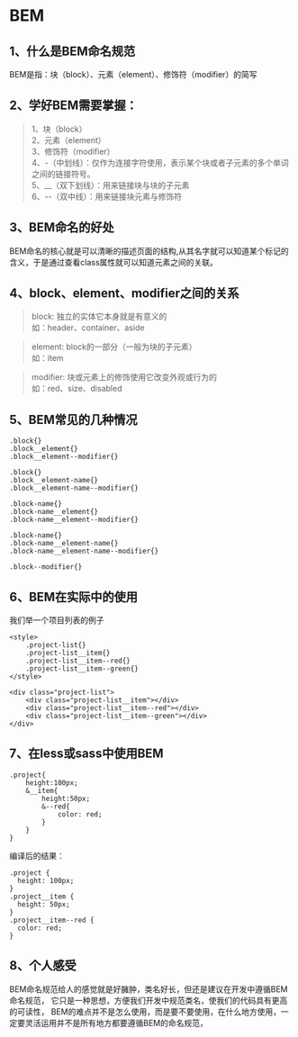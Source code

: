 # BEM

## 1、什么是BEM命名规范    

BEM是指：块（block）、元素（element）、修饰符（modifier）的简写  

## 2、学好BEM需要掌握：  

>1、块（block）  
2、元素（element）    
3、修饰符（modifier）  
4、-（中划线）：仅作为连接字符使用，表示某个块或者子元素的多个单词之间的链接符号。    
5、__（双下划线）：用来链接块与块的子元素   
6、--（双中线）：用来链接块元素与修饰符  

## 3、BEM命名的好处
BEM命名的核心就是可以清晰的描述页面的结构,从其名字就可以知道某个标记的含义，于是通过查看class属性就可以知道元素之间的关联。

## 4、block、element、modifier之间的关系
>block: 独立的实体它本身就是有意义的  
如：header、container、aside

>element: block的一部分（一般为块的子元素）  
如：item

>modifier: 块或元素上的修饰使用它改变外观或行为的  
如：red、size、disabled  

## 5、BEM常见的几种情况
```
.block{}  
.block__element{}  
.block__element--modifier{}  

.block{}  
.block__element-name{}  
.block__element-name--modifier{}

.block-name{}  
.block-name__element{}  
.block-name__element--modifier{}

.block-name{}  
.block-name__element-name{}  
.block-name__element-name--modifier{}

.block--modifier{}  

```

## 6、BEM在实际中的使用
我们举一个项目列表的例子
```
<style>
    .project-list{}
    .project-list__item{}
    .project-list__item--red{}
    .project-list__item--green{}
</style>

<div class="project-list">
    <div class="project-list__item"></div>
    <div class="project-list__item--red"></div>
    <div class="project-list__item--green"></div>
</div>
```

## 7、在less或sass中使用BEM
```
.project{
    height:100px;
    &__item{
        height:50px;
        &--red{
            color: red;
        }
    }
}
```
编译后的结果：
```
.project {
  height: 100px;
}
.project__item {
  height: 50px;
}
.project__item--red {
  color: red;
}
```
## 8、个人感受
BEM命名规范给人的感觉就是好臃肿，类名好长，但还是建议在开发中遵循BEM命名规范，
它只是一种思想，方便我们开发中规范类名，使我们的代码具有更高的可读性，
BEM的难点并不是怎么使用，而是要不要使用，在什么地方使用，一定要灵活运用并不是所有地方都要遵循BEM的命名规范，
